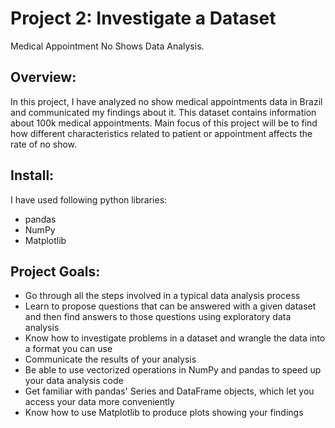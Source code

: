 # Project 2: Investigate a Dataset

Medical Appointment No Shows Data Analysis.

## Overview:

In this project, I have analyzed no show medical appointments data in Brazil and
communicated my findings about it. This dataset contains information about 100k
medical appointments. Main focus of this project will be to find how different
characteristics related to patient or appointment affects the rate of no show.

## Install:

I have used following python libraries:

- pandas
- NumPy
- Matplotlib

## Project Goals:

- Go through all the steps involved in a typical data analysis process
- Learn to propose questions that can be answered with a given dataset and then
find answers to those questions using exploratory data analysis
- Know how to investigate problems in a dataset and wrangle the data into a format
you can use
- Communicate the results of your analysis
- Be able to use vectorized operations in NumPy and pandas to speed up your data
analysis code
- Get familiar with pandas' Series and DataFrame objects, which let you access
your data more conveniently
- Know how to use Matplotlib to produce plots showing your findings
